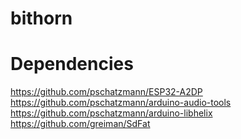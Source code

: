 # bithorn

# Dependencies
https://github.com/pschatzmann/ESP32-A2DP
https://github.com/pschatzmann/arduino-audio-tools
https://github.com/pschatzmann/arduino-libhelix
https://github.com/greiman/SdFat
